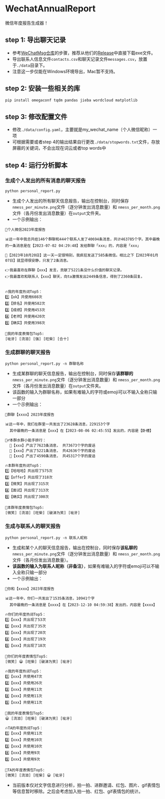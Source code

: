 # WechatAnnualReport
微信年度报告生成器！

## step 1: 导出聊天记录
- 参考[WeChatMsg仓库](https://github.com/LC044/WeChatMsg)的步骤，推荐从他们的[Release](https://github.com/LC044/WeChatMsg/releases)中直接下载exe文件。
- 导出联系人信息文件`contacts.csv`和聊天记录文件`messages.csv`，放置于`./data`目录下。
- 注意这一步仅能在Windows环境导出，Mac暂不支持。

## step 2: 安装一些相关的库
```bash
pip install omegaconf tqdm pandas jieba wordcloud matplotlib
```

## step 3: 修改配置文件
- 修改`./data/config.yaml`，主要就是my_wechat_name（个人微信昵称）一项
- 可根据需要或者step 4的输出结果自行更改`./data/stopwords.txt`文件，存放屏蔽的关键词，不会出现在词云或者top words中


## step 4: 运行分析脚本
### 生成个人发出的所有消息的聊天报告
```
python personal_report.py
```
- 生成个人发出的所有聊天信息报告，输出在控制台，同时保存`nmess_per_minute.png`文件（逐分钟发出消息数量）和 `nmess_per_month.png`文件（各月份发出消息数量）在`output`文件夹。
- 一个示例输出：

```
👏个人微信2023年度报告

📊这一年中我总共给146个群聊和444个联系人发了40694条消息，共计463785个字。其中最晚的一条消息是在【2023-07-02 04:29:48】发给群聊「xxx」的，内容是「xxx」

📅【2023年10月20日】这一天一定很特别，我疯狂发送了585条微信。相比之下【2023年01月07日】就显得很安静，只发了2条消息。

👉我最喜欢在群聊【xxx】发言，贡献了5221条没什么价值的聊天记录。
👉我最喜欢和联系人【xxx】聊天，向ta激情发出2449条信息，得到了2360条回复。


🔥我的年度热词Top5：
1️⃣【ok】共使用608次
2️⃣【排名】共使用582次
3️⃣【成绩】共使用453次
4️⃣【老师】共使用420次
5️⃣【确实】共使用398次

🤚我的年度表情包Top5:
[呲牙] [流泪] [强] [旺柴] [合十]
```

### 生成群聊的聊天报告
```
python personal_report.py -n 群聊名称
```
- 生成某群聊的聊天信息报告，输出在控制台，同时保存**该群聊的**`nmess_per_minute.png`文件（逐分钟发出消息数量）和 `nmess_per_month.png`文件（各月份发出消息数量）在`output`文件夹。
- 该函数的输入为群聊名称，如果有难输入的字符或emoji可以不输入全称只输一部分
- 一个示例输出：

```
👏群聊【xxxx】2023年度报告

📊这一年中，我们在群里一共发出了23628条消息，229153个字
  其中最晚的一条消息是【xxx】在【2023-08-06 02:45:55】发出的，内容是【卧槽】

🙋‍♂️本群水群小能手排行：
  🥇【xxx】产出了7623条消息， 共73673个字的废话
  🥈【xxx】产出了5221条消息， 共42636个字的废话
  🥉【xxx】产出了4590条消息， 共45317个字的废话

🔥本群年度热词Top5：
1️⃣【哈哈哈】共出现了575次
2️⃣【offer】共出现了318次
3️⃣【微笑】共出现了315次
4️⃣【面试】共出现了313次
5️⃣【确实】共出现了300次

🤚本群年度表情包Top5:
[微笑] [流泪] [旺柴] [破涕为笑] [呲牙]
```

### 生成与联系人的聊天报告
```
python personal_report.py -n 联系人昵称
```
- 生成和某个人的聊天信息报告，输出在控制台，同时保存**该私聊的**`nmess_per_minute.png`文件（逐分钟发出消息数量）和 `nmess_per_month.png`文件（各月份发出消息数量）。
- **该函数的输入为联系人昵称（非备注）**，如果有难输入的字符或emoji可以不输入全称只输一部分
- 一个示例输出：
```
👏你和【xxxx】2023年度报告

📊这一年中，你们一共发出了1535条消息，10941个字
  其中最晚的一条消息是【xxxx】在【2023-12-10 04:59:38】发出的，内容是【xxxx】

🔥你们的年度热词Top5：
1️⃣【xxx】共出现了53次
2️⃣【xxx】共出现了35次
3️⃣【xxx】共出现了20次
4️⃣【xxx】共出现了19次
5️⃣【xxx】共出现了18次

🤚你们的年度表情包Top5:
[微笑] 😀 [旺柴] [破涕为笑] [呲牙]

🔥我的年度热词Top5：
1️⃣【xxx】共使用47次
2️⃣【xxx】共使用26次
3️⃣【xxx】共使用11次
4️⃣【xxx】共使用11次
5️⃣【xxx】共使用11次

🤚我的年度表情包Top5:
😀 [流泪] [旺柴] [破涕为笑] [呲牙]

🔥TA的年度热词Top5：
1️⃣【xxx】共使用11次
2️⃣【xxx】共使用10次
3️⃣【xxx】共使用10次
4️⃣【xxx】共使用9次
5️⃣【xxx】共使用9次

🤚TA的年度表情包Top5:
[微笑] [流泪] [旺柴] 😀 [呲牙]
```

- 当前版本仅对文字信息进行分析，拍一拍、进群邀请、红包、图片、gif表情包等信息暂时移除。之后会考虑加入拍一拍、红包、gif表情包的统计。
